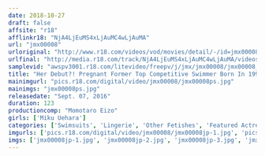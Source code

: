 ```yaml
---
date: 2018-10-27
draft: false
affsite: "r18"
afflinkr18: "NjA4LjEuMS4xLjAuMC4wLjAuMA"
url: "jmx00008"
urloriginal: "http://www.r18.com/videos/vod/movies/detail/-/id=jmx00008"
urlfinal: "http://media.r18.com/track/NjA4LjEuMS4xLjAuMC4wLjAuMA/videos/vod/movies/detail/-/id=jmx00008"
samplevid: "awspv3001.r18.com/litevideo/freepv/j/jmx/jmx00008/jmx00008_dmb_w.mp4"
title: "Her Debut?! Pregnant Former Top Competitive Swimmer Born In 1996 A Candidate For The National Team Total Amateur *No Faces Censored On Video A Beautiful, Pleasureful Debut This Pregnant Girl Was A Famous Swimmer With Her Sights On The Olympics! Miku Uehara"
mainimgurl: "pics.r18.com/digital/video/jmx00008/jmx00008ps.jpg"
mainimgs: "jmx00008ps.jpg"
releasedate: "Sept. 07, 2016"
duration: 123
productioncomp: "Momotaro Eizo"
girls: ['Miku Uehara']
categories: ['Swimsuits', 'Lingerie', 'Other Fetishes', 'Featured Actress', 'Non-nude Erotica', 'Hi-Def']
imgurls: ['pics.r18.com/digital/video/jmx00008/jmx00008jp-1.jpg', 'pics.r18.com/digital/video/jmx00008/jmx00008jp-2.jpg', 'pics.r18.com/digital/video/jmx00008/jmx00008jp-3.jpg', 'pics.r18.com/digital/video/jmx00008/jmx00008jp-4.jpg', 'pics.r18.com/digital/video/jmx00008/jmx00008jp-5.jpg', 'pics.r18.com/digital/video/jmx00008/jmx00008jp-6.jpg', 'pics.r18.com/digital/video/jmx00008/jmx00008jp-7.jpg', 'pics.r18.com/digital/video/jmx00008/jmx00008jp-8.jpg', 'pics.r18.com/digital/video/jmx00008/jmx00008jp-9.jpg', 'pics.r18.com/digital/video/jmx00008/jmx00008jp-10.jpg', 'pics.r18.com/digital/video/jmx00008/jmx00008jp-11.jpg', 'pics.r18.com/digital/video/jmx00008/jmx00008jp-12.jpg', 'pics.r18.com/digital/video/jmx00008/jmx00008jp-13.jpg', 'pics.r18.com/digital/video/jmx00008/jmx00008jp-14.jpg', 'pics.r18.com/digital/video/jmx00008/jmx00008jp-15.jpg', 'pics.r18.com/digital/video/jmx00008/jmx00008jp-16.jpg', 'pics.r18.com/digital/video/jmx00008/jmx00008jp-17.jpg', 'pics.r18.com/digital/video/jmx00008/jmx00008jp-18.jpg', 'pics.r18.com/digital/video/jmx00008/jmx00008jp-19.jpg', 'pics.r18.com/digital/video/jmx00008/jmx00008jp-20.jpg']
imgs: ['jmx00008jp-1.jpg', 'jmx00008jp-2.jpg', 'jmx00008jp-3.jpg', 'jmx00008jp-4.jpg', 'jmx00008jp-5.jpg', 'jmx00008jp-6.jpg', 'jmx00008jp-7.jpg', 'jmx00008jp-8.jpg', 'jmx00008jp-9.jpg', 'jmx00008jp-10.jpg', 'jmx00008jp-11.jpg', 'jmx00008jp-12.jpg', 'jmx00008jp-13.jpg', 'jmx00008jp-14.jpg', 'jmx00008jp-15.jpg', 'jmx00008jp-16.jpg', 'jmx00008jp-17.jpg', 'jmx00008jp-18.jpg', 'jmx00008jp-19.jpg', 'jmx00008jp-20.jpg']
---
```

